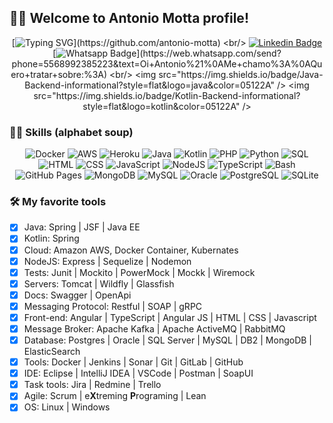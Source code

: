 ## 👨‍💻 Welcome to Antonio Motta profile!
<div align="center">
  
  [![Typing SVG](https://readme-typing-svg.herokuapp.com?color=8A8585&center=true&multiline=true&width=600&height=55&lines=Java%2FKotlin+Software+Engineer;Towards+the+dream+of+being+an+Architect%2FSpecialist;~)](https://github.com/antonio-motta)  <br/>  
  [![Linkedin Badge](https://img.shields.io/badge/-LinkedIn-blue?style=flat-square&logo=Linkedin&logoColor=white&link=https://www.linkedin.com/in/affmotta/)](https://www.linkedin.com/in/affmotta/)
  [![Whatsapp Badge](https://img.shields.io/badge/-Whatsapp-4CA143?style=flat-square&labelColor=4CA143&logo=whatsapp&logoColor=white&link=https://api.whatsapp.com/send?phone=5561995511463&text=Olá!)](https://web.whatsapp.com/send?phone=5568992385223&text=Oi+Antonio%21%0AMe+chamo%3A%0AQuero+tratar+sobre:%3A) <br/> 
  <img src="https://img.shields.io/badge/Java-Backend-informational?style=flat&logo=java&color=05122A" />
  <img src="https://img.shields.io/badge/Kotlin-Backend-informational?style=flat&logo=kotlin&color=05122A" />
  
</div>

### 👨‍💻 Skills (alphabet soup)
<p align="center">
    <img alt="Docker" src="https://img.shields.io/static/v1?style=flat&message=Docker&color=2496ED&logo=Docker&logoColor=FFFFFF&label=" />
    <img alt="AWS" src="https://img.shields.io/static/v1?style=flat&message=AWS&color=ffa500&logo=Docker&logoColor=FFFFFF&label=" />
    <img alt="Heroku" src="https://img.shields.io/badge/Heroku%20-%23430098.svg?logo=heroku&logoColor=white">
    <img alt="Java" src="https://img.shields.io/badge/Java-%23db0b00.svg?logo=java&logoColor=white">
    <img alt="Kotlin" src="https://img.shields.io/badge/Kotlin-%230095D5.svg?logo=Kotlin&logoColor=white">  
    <img alt="PHP" src="https://img.shields.io/badge/PHP-%23777BB4.svg?logo=php&logoColor=white">
    <img alt="Python" src="https://img.shields.io/badge/Python%20-%2314354C.svg?logo=python&logoColor=white">
    <img alt="SQL" src="https://img.shields.io/badge/SQL%20-%23025E8C.svg?logo=amazon-dynamodb&logoColor=white">
    <img alt="HTML" src="https://img.shields.io/badge/HTML%20-%23dd4b25.svg?logo=html5&logoColor=white"> 
    <img alt="CSS" src="https://img.shields.io/badge/CSS%20-%231572B6.svg?logo=css3&logoColor=white">
    <img alt="JavaScript" src="https://img.shields.io/badge/JavaScript%20-%23f7df1e.svg?logo=javascript&logoColor=white">
    <img alt="NodeJS" src="https://img.shields.io/badge/Node.js%20-%2343853D.svg?logo=node.js&logoColor=white">
    <img alt="TypeScript" src="https://img.shields.io/badge/TypeScript%20-%23007ACC.svg?logo=typescript&logoColor=white">  
    <img alt="Bash" src="https://img.shields.io/badge/Bash%20-%23121011.svg?logo=gnu-bash&logoColor=white">
    <img alt="GitHub Pages" src="https://img.shields.io/badge/GitHub%20Pages-%23327FC7.svg?logo=github&logoColor=white">
    <img alt="MongoDB" src ="https://img.shields.io/badge/MongoDB-%234ea94b.svg?logo=mongodb&logoColor=white">
    <img alt="MySQL" src="https://img.shields.io/static/v1?style=flat&message=MySQL&color=4479A1&logo=MySQL&logoColor=FFFFFF&label=">
    <img alt="Oracle" src ="https://img.shields.io/badge/Oracle%20-%23F00000.svg?logo=oracle&logoColor=white">
    <img alt="PostgreSQL" src ="https://img.shields.io/badge/PostgreSQL-%23316192.svg?logo=postgresql&logoColor=white">
    <img alt="SQLite" src ="https://img.shields.io/badge/SQLite-%2307405e.svg?logo=sqlite&logoColor=white">
    
</p>

### 🛠️ My favorite tools
- [x] Java: Spring | JSF | Java EE
- [x] Kotlin: Spring 
- [x] Cloud: Amazon AWS, Docker Container, Kubernates
- [x] NodeJS: Express | Sequelize | Nodemon
- [x] Tests: Junit | Mockito | PowerMock | Mockk | Wiremock
- [x] Servers: Tomcat | Wildfly | Glassfish
- [x] Docs: Swagger | OpenApi
- [x] Messaging Protocol: Restful | SOAP | gRPC
- [x] Front-end: Angular | TypeScript | Angular JS | HTML | CSS | Javascript 
- [x] Message Broker: Apache Kafka | Apache ActiveMQ | RabbitMQ
- [x] Database: Postgres | Oracle | SQL Server | MySQL | DB2 | MongoDB | ElasticSearch 
- [x] Tools: Docker | Jenkins | Sonar | Git | GitLab | GitHub
- [x] IDE: Eclipse | IntelliJ IDEA | VSCode | Postman | SoapUI 
- [x] Task tools: Jira | Redmine | Trello
- [x] Agile: Scrum | e<b>X</b>treming <b>P</b>rograming | Lean
- [x] OS: Linux | Windows
